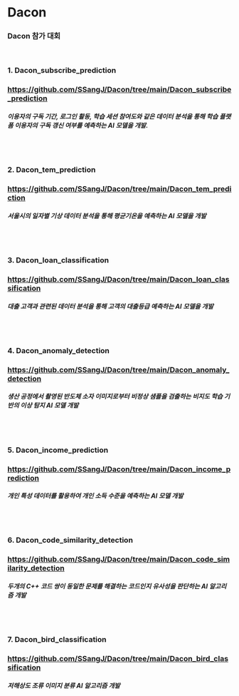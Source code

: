 # Dacon
### Dacon 참가 대회

<br>

### 1. Dacon_subscribe_prediction
### https://github.com/SSangJ/Dacon/tree/main/Dacon_subscribe_prediction
##### 이용자의 구독 기간, 로그인 활동, 학습 세션 참여도와 같은 데이터 분석을 통해 학습 플랫폼 이용자의 구독 갱신 여부를 예측하는 AI 모델을 개발.
<br>
<br>

### 2. Dacon_tem_prediction
### https://github.com/SSangJ/Dacon/tree/main/Dacon_tem_prediction
##### 서울시의 일자별 기상 데이터 분석을 통해 평균기온을 예측하는 AI 모델을 개발

<br>
<br>

### 3. Dacon_loan_classification
### https://github.com/SSangJ/Dacon/tree/main/Dacon_loan_classification
##### 대출 고객과 관련된 데이터 분석을 통해 고객의 대출등급 예측하는 AI 모델을 개발

<br>
<br>

### 4. Dacon_anomaly_detection
### https://github.com/SSangJ/Dacon/tree/main/Dacon_anomaly_detection
##### 생산 공정에서 촬영된 반도체 소자 이미지로부터 비정상 샘플을 검출하는 비지도 학습 기반의 이상 탐지 AI 모델 개발

<br>
<br>

### 5. Dacon_income_prediction
### https://github.com/SSangJ/Dacon/tree/main/Dacon_income_prediction
##### 개인 특성 데이터를 활용하여 개인 소득 수준을 예측하는 AI 모델 개발

<br>
<br>

### 6. Dacon_code_similarity_detection
### https://github.com/SSangJ/Dacon/tree/main/Dacon_code_similarity_detection
##### 두개의 C++ 코드 쌍이 동일한 문제를 해결하는 코드인지 유사성을 판단하는 AI 알고리즘 개발

<br>
<br>

### 7. Dacon_bird_classification
### https://github.com/SSangJ/Dacon/tree/main/Dacon_bird_classification
##### 저해상도 조류 이미지 분류 AI 알고리즘 개발
